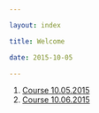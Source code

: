 ```yaml
---

layout: index

title: Welcome

date: 2015-10-05

---
```



1. [Course 10.05.2015]({{site.baseurl}}/urban_planning/10052015.html)
1. [Course 10.06.2015]({{site.baseurl}}/urban_planning/10062015.html)
